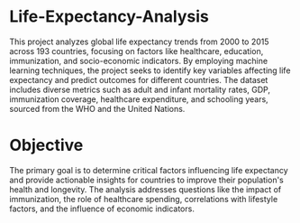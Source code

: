 # Life-Expectancy-Analysis

This project analyzes global life expectancy trends from 2000 to 2015 across 193 countries, focusing on factors like healthcare, education, immunization, and socio-economic indicators. By employing machine learning techniques, the project seeks to identify key variables affecting life expectancy and predict outcomes for different countries. The dataset includes diverse metrics such as adult and infant mortality rates, GDP, immunization coverage, healthcare expenditure, and schooling years, sourced from the WHO and the United Nations.

# Objective 
The primary goal is to determine critical factors influencing life expectancy and provide actionable insights for countries to improve their population's health and longevity. The analysis addresses questions like the impact of immunization, the role of healthcare spending, correlations with lifestyle factors, and the influence of economic indicators.
